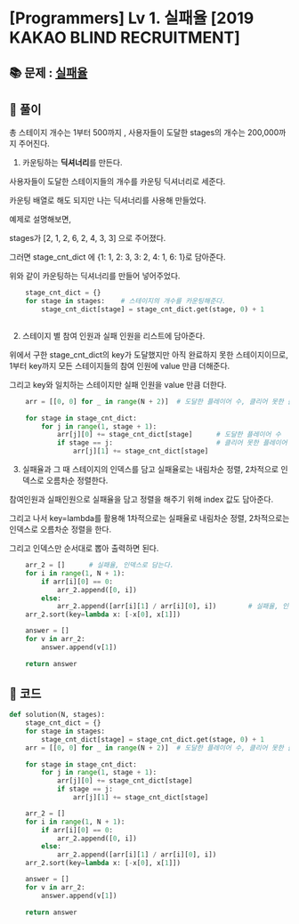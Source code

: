 # [Programmers] Lv 1. 실패율 [2019 KAKAO BLIND RECRUITMENT]

## 📚 문제 : [실패율](https://school.programmers.co.kr/learn/courses/30/lessons/42889)

## 📖 풀이

총 스테이지 개수는 1부터 500까지 , 사용자들이 도달한 stages의 개수는 200,000까지 주어진다.

1. 카운팅하는 **딕셔너리**를 만든다.

사용자들이 도달한 스테이지들의 개수를 카운팅 딕셔너리로 세준다.

카운팅 배열로 해도 되지만 나는 딕셔너리를 사용해 만들었다.

예제로 설명해보면,

stages가 [2, 1, 2, 6, 2, 4, 3, 3] 으로 주어졌다.

그러면 stage_cnt_dict 에 {1: 1, 2: 3, 3: 2, 4: 1, 6: 1}로 담아준다.

위와 같이 카운팅하는 딕셔너리를 만들어 넣어주었다.

```python
    stage_cnt_dict = {}
    for stage in stages:    # 스테이지의 개수를 카운팅해준다.
        stage_cnt_dict[stage] = stage_cnt_dict.get(stage, 0) + 1
    
```

2. 스테이지 별 참여 인원과 실패 인원을 리스트에 담아준다.

위에서 구한 stage_cnt_dict의 key가 도달했지만 아직 완료하지 못한 스테이지이므로, 1부터 key까지 모든 스테이지들의 참여 인원에 value 만큼 더해준다.

그리고 key와 일치하는 스테이지만 실패 인원을 value 만큼 더한다.

```python
    arr = [[0, 0] for _ in range(N + 2)]  # 도달한 플레이어 수, 클리어 못한 플레이어 수
    
    for stage in stage_cnt_dict:
        for j in range(1, stage + 1):
            arr[j][0] += stage_cnt_dict[stage]      # 도달한 플레이어 수
            if stage == j:                          # 클리어 못한 플레이어 수
                arr[j][1] += stage_cnt_dict[stage]
```

3. 실패율과 그 때 스테이지의 인덱스를 담고 실패율로는 내림차순 정렬, 2차적으로 인덱스로 오름차순 정렬한다.

참여인원과 실패인원으로 실패율을 담고 정렬을 해주기 위해 index 값도 담아준다.

그리고 나서 key=lambda를 활용해 1차적으로는 실패율로 내림차순 정렬, 2차적으로는 인덱스로 오름차순 정렬을 한다.

그리고 인덱스만 순서대로 뽑아 출력하면 된다.

```python
    arr_2 = []      # 실패율, 인덱스로 담는다.
    for i in range(1, N + 1):
        if arr[i][0] == 0:
            arr_2.append([0, i])
        else:
            arr_2.append([arr[i][1] / arr[i][0], i])        # 실패율, 인덱스
    arr_2.sort(key=lambda x: [-x[0], x[1]])

    answer = []
    for v in arr_2:
        answer.append(v[1])
    
    return answer
```

## 📒 코드

```python
def solution(N, stages):
    stage_cnt_dict = {}
    for stage in stages:
        stage_cnt_dict[stage] = stage_cnt_dict.get(stage, 0) + 1
    arr = [[0, 0] for _ in range(N + 2)]  # 도달한 플레이어 수, 클리어 못한 플레이어 수
    
    for stage in stage_cnt_dict:
        for j in range(1, stage + 1):
            arr[j][0] += stage_cnt_dict[stage]
            if stage == j:
                arr[j][1] += stage_cnt_dict[stage]

    arr_2 = []
    for i in range(1, N + 1):
        if arr[i][0] == 0:
            arr_2.append([0, i])
        else:
            arr_2.append([arr[i][1] / arr[i][0], i])
    arr_2.sort(key=lambda x: [-x[0], x[1]])

    answer = []
    for v in arr_2:
        answer.append(v[1])
    
    return answer
```

